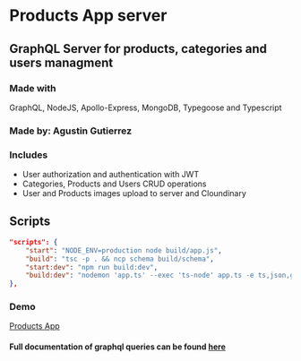 # Products App server

## GraphQL Server for products, categories and users managment

### Made with

GraphQL, NodeJS, Apollo-Express, MongoDB, Typegoose and Typescript

### Made by: Agustin Gutierrez

### Includes

- User authorization and authentication with JWT
- Categories, Products and Users CRUD operations
- User and Products images upload to server and Cloundinary

## Scripts

```json
"scripts": {
    "start": "NODE_ENV=production node build/app.js",
    "build": "tsc -p . && ncp schema build/schema",
    "start:dev": "npm run build:dev",
    "build:dev": "nodemon 'app.ts' --exec 'ts-node' app.ts -e ts,json,graphql"
},
```

### Demo

[Products App](https://products-app-server.up.railway.app)

#### Full documentation of graphql queries can be found [here](https://studio.apollographql.com/graph/ProductosAppDocumentation)
